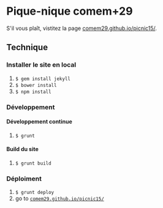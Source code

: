 # Pique-nique comem+29

S'il vous plaît, vistitez la page [comem29.github.io/picnic15/](http://comem29.github.io/picnic15/).

## Technique

### Installer le site en local

1. `$ gem install jekyll`
1. `$ bower install`
1. `$ npm install`

### Développement

#### Développement continue

1. `$ grunt`

#### Build du site

1. `$ grunt build`

### Déploiment

1. `$ grunt deploy`
1. go to [`comem29.github.io/picnic15/`](http://comem29.github.io/picnic15/)

